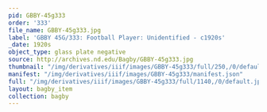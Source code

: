 ```yaml
---
pid: GBBY-45g333
order: '333'
file_name: GBBY-45g333.jpg
label: 'GBBY 45G/333: Football Player: Unidentified - c1920s'
_date: 1920s
object_type: glass plate negative
source: http://archives.nd.edu/Bagby/GBBY-45g333.jpg
thumbnail: "/img/derivatives/iiif/images/GBBY-45g333/full/250,/0/default.jpg"
manifest: "/img/derivatives/iiif/images/GBBY-45g333/manifest.json"
full: "/img/derivatives/iiif/images/GBBY-45g333/full/1140,/0/default.jpg"
layout: bagby_item
collection: bagby
---
```

